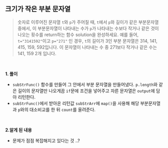 ## 크기가 작은 부분 문자열

> 숫자로 이루어진 문자열 `t`와 `p`가 주어질 때, `t`에서 `p`와 길이가 같은 부분문자열 중에서, 이 부분문자열이 나타내는 수가 `p`가 나타내는 수보다 작거나 같은 것이 나오는 횟수를 return하는 함수 solution을 완성하세요.
> 예를 들어, `t="3141592"`이고 `p="271"` 인 경우, `t`의 길이가 3인 부분 문자열은 314, 141, 415, 159, 592입니다. 이 문자열이 나타내는 수 중 271보다 작거나 같은 수는 141, 159 2개 입니다.

<br>

**1. 풀이**

- `subStrFunc()` 함수를 만들어 그 안에서 부분 문자열을 만들어냈다. `p.length`와 같은 길이의 문자열만 나오게끔 `if`문에 조건을 넣어주고 자른 문자열은 `output`에 담아 리턴한다.
- `subStrFunc()`에서 받아온 리턴값 `subStrArr`에 `map()`을 사용해 해당 부분문자열과 `p`와의 대소비교를 한 뒤 `count`를 올려준다.

<br>

**2.알게 된 내용**

- 문제가 점점 복잡해지고 있다는 것 ..?
